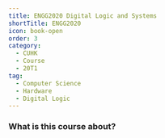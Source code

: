 ```yaml
---
title: ENGG2020 Digital Logic and Systems
shortTitle: ENGG2020
icon: book-open
order: 3
category:
  - CUHK
  - Course
  - 20T1
tag:
  - Computer Science
  - Hardware
  - Digital Logic
---
```


### What is this course about?
